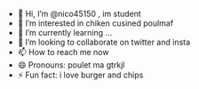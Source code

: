 - 👋 Hi, I’m @nico45150 , im student
- 👀 I’m interested in chiken cusined poulmaf
- 🌱 I’m currently learning ...
- 💞️ I’m looking to collaborate on twitter and insta
- 📫 How to reach me now
- 😄 Pronouns: poulet ma gtrkjl
- ⚡ Fun fact: i love burger and chips

<!---
nico45150/nico45150 is a ✨ special ✨ repository because its `README.md` (this file) appears on your GitHub profile.
You can click the Preview link to take a look at your changes.
--->
